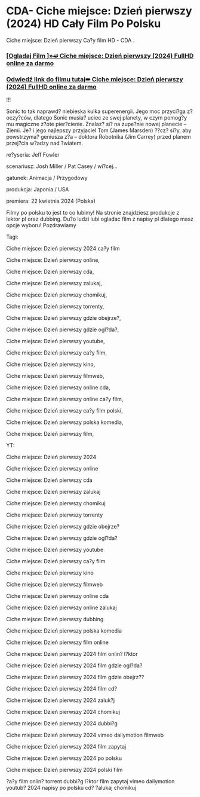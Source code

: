 # CDA- Ciche miejsce: Dzień pierwszy (2024) HD Cały Film Po Polsku
Ciche miejsce: Dzień pierwszy Ca?y film HD - CDA .

 <div class="markdown-heading" dir="auto"><h3 tabindex="-1" class="heading-element" dir="auto"><a href="https://cutt.ly/Pejeqx2j">[Ogladaj Film ]»➫ Ciche miejsce: Dzień pierwszy (2024) FullHD online za darmo</a></h3></p>

<div class="markdown-heading" dir="auto"><h3 tabindex="-1" class="heading-element" dir="auto"><a href="https://cutt.ly/Pejeqx2j">Odwiedź link do filmu tutaj➠ Ciche miejsce: Dzień pierwszy (2024) FullHD online za darmo</a></h3></p>


!!!

Sonic to tak naprawd? niebieska kulka superenergii. Jego moc przyci?ga z?oczy?ców, dlatego Sonic musia? uciec ze swej planety, w czym pomog?y mu magiczne z?ote pier?cienie. Znalaz? si? na zupe?nie nowej planecie – Ziemi. Je? i jego najlepszy przyjaciel Tom (James Marsden) ??cz? si?y, aby powstrzyma? geniusza z?a – doktora Robotnika (Jim Carrey) przed planem przej?cia w?adzy nad ?wiatem.

 

re?yseria: Jeff Fowler

scenariusz: Josh Miller / Pat Casey / wi?cej...

gatunek: Animacja / Przygodowy

produkcja: Japonia / USA

premiera: 22 kwietnia 2024 (Polska)

 

Filmy po polsku to jest to co lubimy! Na stronie znajdziesz produkcje z lektor pl oraz dubbing. Du?o ludzi lubi ogladac film z napisy pl dlatego masz opcje wyboru! Pozdrawiamy

 

Tagi:

Ciche miejsce: Dzień pierwszy 2024 ca?y film

Ciche miejsce: Dzień pierwszy online,

Ciche miejsce: Dzień pierwszy cda,

Ciche miejsce: Dzień pierwszy zalukaj,

Ciche miejsce: Dzień pierwszy chomikuj,

Ciche miejsce: Dzień pierwszy torrenty,

Ciche miejsce: Dzień pierwszy gdzie obejrze?,

Ciche miejsce: Dzień pierwszy gdzie ogl?da?,

Ciche miejsce: Dzień pierwszy youtube,

Ciche miejsce: Dzień pierwszy ca?y film,

Ciche miejsce: Dzień pierwszy kino,

Ciche miejsce: Dzień pierwszy filmweb,

Ciche miejsce: Dzień pierwszy online cda,

Ciche miejsce: Dzień pierwszy online ca?y film,

Ciche miejsce: Dzień pierwszy ca?y film polski,

Ciche miejsce: Dzień pierwszy polska komedia,

Ciche miejsce: Dzień pierwszy film,

YT:

Ciche miejsce: Dzień pierwszy 2024

Ciche miejsce: Dzień pierwszy online

Ciche miejsce: Dzień pierwszy cda

Ciche miejsce: Dzień pierwszy zalukaj

Ciche miejsce: Dzień pierwszy chomikuj

Ciche miejsce: Dzień pierwszy torrenty

Ciche miejsce: Dzień pierwszy gdzie obejrze?

Ciche miejsce: Dzień pierwszy gdzie ogl?da?

Ciche miejsce: Dzień pierwszy youtube

Ciche miejsce: Dzień pierwszy ca?y film

Ciche miejsce: Dzień pierwszy kino

Ciche miejsce: Dzień pierwszy filmweb

Ciche miejsce: Dzień pierwszy online cda

Ciche miejsce: Dzień pierwszy online zalukaj

Ciche miejsce: Dzień pierwszy dubbing

Ciche miejsce: Dzień pierwszy polska komedia

Ciche miejsce: Dzień pierwszy film online

Ciche miejsce: Dzień pierwszy 2024 film onlin? l?ktor

Ciche miejsce: Dzień pierwszy 2024 film gdzie ogl?da?


Ciche miejsce: Dzień pierwszy 2024 film gdzie obejrz??

Ciche miejsce: Dzień pierwszy 2024 film cd?

Ciche miejsce: Dzień pierwszy 2024 zaluk?j

Ciche miejsce: Dzień pierwszy 2024 chomikuj

Ciche miejsce: Dzień pierwszy 2024 dubbi?g

Ciche miejsce: Dzień pierwszy 2024 vimeo dailymotion filmweb

Ciche miejsce: Dzień pierwszy 2024 film zapytaj

Ciche miejsce: Dzień pierwszy 2024 po polsku

Ciche miejsce: Dzień pierwszy 2024 polski film

?a?y film onlin? torrent dubbi?g l?ktor film zapytaj vimeo dailymotion youtub? 2024 napisy po polsku cd? ?alukaj chomikuj
